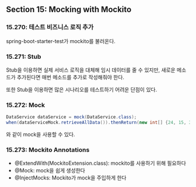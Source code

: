 ## Section 15: Mocking with Mockito

### 15.270: 테스트 비즈니스 로직 추가
spring-boot-starter-test가 mockito를 불러온다.

### 15.271: Stub
Stub을 이용하면 실제 서비스 로직을 대체해 임시 데이터를 줄 수 있지만, 새로운 메소드가 추가된다면 매번 메소드를 추가로 작성해줘야 한다.

또한 Stub을 이용하면 많은 시나리오를 테스트하기 어려운 단점이 있다.

### 15.272: Mock
```java
DataService dataService = mock(DataService.class);
when(dataServiceMock.retrieveAllData()).thenReturn(new int[] {24, 15, 3});
```
와 같이 mock을 사용할 수 있다.

### 15.273: Mockito Annotations
- @ExtendWith(MockitoExtension.class): mockito를 사용하기 위해 필요하다
- @Mock: mock을 쉽게 생성한다
- @InjectMocks: Mockito가 mock을 주입하게 한다
